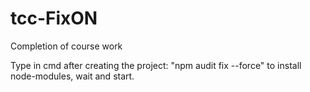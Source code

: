 # tcc-FixON
 Completion of course work

Type in cmd after creating the project: "npm audit fix --force" to install node-modules, wait and start.
